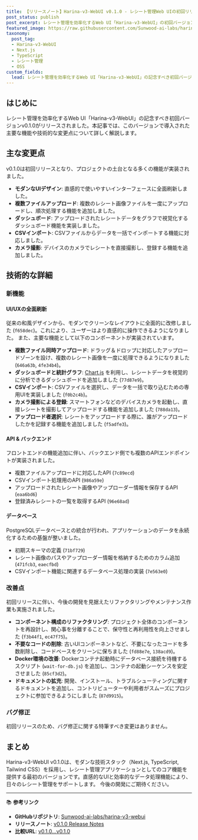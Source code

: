 ```yaml
---
title: 【リリースノート】Harina-v3-WebUI v0.1.0 - レシート管理Web UIの初回リリース！
post_status: publish
post_excerpt: レシート管理を効率化するWeb UI「Harina-v3-WebUI」の初回バージョンv0.1.0がリリースされました。このバージョンでは、モダンなUIへの刷新、複数レシートの同時アップロード、ダッシュボードによるデータ可視化など、コア機能が実装されています。
featured_image: https://raw.githubusercontent.com/Sunwood-ai-labs/harina-v3-webui/main/generated-images/release-v0.1.0-20251028_033828/imagen-4-ultra_2025-28T03-39-23-896Z_A_clean__photorealistic_miniature_scene_inside_a_w_1.png
taxonomy:
  post_tag:
  - Harina-v3-WebUI
  - Next.js
  - TypeScript
  - レシート管理
  - OSS
custom_fields:
  lead: レシート管理を効率化するWeb UI「Harina-v3-WebUI」の記念すべき初回バージョンv0.1.0がリリースされました。本記事では、このバージョンで導入された主要な機能や技術的な変更点について詳しく解説します。
---
```


## はじめに
レシート管理を効率化するWeb UI「Harina-v3-WebUI」の記念すべき初回バージョンv0.1.0がリリースされました。本記事では、このバージョンで導入された主要な機能や技術的な変更点について詳しく解説します。

## 主な変更点
v0.1.0は初回リリースとなり、プロジェクトの土台となる多くの機能が実装されました。

- **モダンなUIデザイン**: 直感的で使いやすいインターフェースに全面刷新しました。
- **複数ファイルアップロード**: 複数のレシート画像ファイルを一度にアップロードし、順次処理する機能を追加しました。
- **ダッシュボード**: アップロードされたレシートデータをグラフで視覚化するダッシュボード機能を実装しました。
- **CSVインポート**: CSVファイルからデータを一括でインポートする機能に対応しました。
- **カメラ撮影**: デバイスのカメラでレシートを直接撮影し、登録する機能を追加しました。

## 技術的な詳細
### 新機能
#### UI/UXの全面刷新
従来の和風デザインから、モダンでクリーンなレイアウトに全面的に改修しました (`f658dec`)。これにより、ユーザーはより直感的に操作できるようになりました。
また、主要な機能として以下のコンポーネントが実装されています。

- **複数ファイル同時アップロード**: ドラッグ＆ドロップに対応したアップロードゾーンを設け、複数のレシート画像を一度に処理できるようになりました (`646a63b`, `4fe34b4`)。
- **ダッシュボードと統計グラフ**: [Chart.js](https://www.chartjs.org/) を利用し、レシートデータを視覚的に分析できるダッシュボードを追加しました (`77d87e9`)。
- **CSVインポート**: CSVファイルを選択し、データを一括で取り込むための専用UIを実装しました (`f0b2c4b`)。
- **カメラ撮影による登録**: スマートフォンなどのデバイスカメラを起動し、直接レシートを撮影してアップロードする機能を追加しました (`788da13`)。
- **アップロード者選択**: レシートをアップロードする際に、誰がアップロードしたかを記録する機能を追加しました (`f5adfe3`)。

#### API & バックエンド
フロントエンドの機能追加に伴い、バックエンド側でも複数のAPIエンドポイントが実装されました。

- 複数ファイルアップロードに対応したAPI (`7c89ecd`)
- CSVインポート処理用のAPI (`986a59e`)
- アップロードされたレシート画像やアップローダー情報を保存するAPI (`eaa6bd6`)
- 登録済みレシートの一覧を取得するAPI (`96e68ad`)

#### データベース
PostgreSQLデータベースとの統合が行われ、アプリケーションのデータを永続化するための基盤が整いました。

- 初期スキーマの定義 (`71bf729`)
- レシート画像のパスやアップローダー情報を格納するためのカラム追加 (`471fcb3`, `eaecfbd`)
- CSVインポート機能に関連するデータベース処理の実装 (`7e563e0`)

### 改善点
初回リリースに伴い、今後の開発を見据えたリファクタリングやメンテナンス作業も実施されました。

- **コンポーネント構成のリファクタリング**: プロジェクト全体のコンポーネントを再設計し、関心事を分離することで、保守性と再利用性を向上させました (`f3b44f1`, `ec47f75`)。
- **不要なコードの削除**: 古いUIコンポーネントなど、不要になったコードを多数削除し、コードベースをクリーンに保ちました (`fd88e7e`, `138acd9`)。
- **Docker環境の改善**: Dockerコンテナ起動時にデータベース接続を待機するスクリプト (`wait-for-db.js`) を追加し、コンテナの起動シーケンスを安定させました (`85cf3d2`)。
- **ドキュメントの拡充**: 開発、インストール、トラブルシューティングに関するドキュメントを追加し、コントリビューターや利用者がスムーズにプロジェクトに参加できるようにしました (`87d9915`)。

### バグ修正
初回リリースのため、バグ修正に関する特筆すべき変更はありません。

## まとめ
Harina-v3-WebUI v0.1.0は、モダンな技術スタック（Next.js, TypeScript, Tailwind CSS）を採用し、レシート管理アプリケーションとしてのコア機能を提供する最初のバージョンです。直感的なUIと効率的なデータ処理機能により、日々のレシート管理をサポートします。
今後の開発にご期待ください。

---

📚 **参考リンク**
- **GitHubリポジトリ**: [Sunwood-ai-labs/harina-v3-webui](https://github.com/Sunwood-ai-labs/harina-v3-webui)
- **リリースノート**: [v0.1.0 Release Notes](https://github.com/Sunwood-ai-labs/harina-v3-webui/releases/tag/v0.1.0)
- **比較URL**: [v0.1.0...v0.1.0](https://github.com/Sunwood-ai-labs/harina-v3-webui/compare/v0.1.0...v0.1.0)
